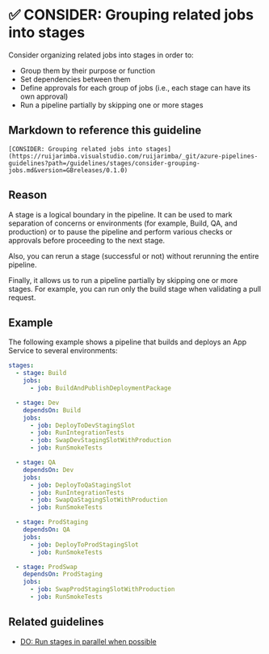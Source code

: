 # ✅ CONSIDER: Grouping related jobs into stages

Consider organizing related jobs into stages in order to:

- Group them by their purpose or function
- Set dependencies between them
- Define approvals for each group of jobs (i.e., each stage can have its own approval)
- Run a pipeline partially by skipping one or more stages

## Markdown to reference this guideline

```plaintext
[CONSIDER: Grouping related jobs into stages](https://ruijarimba.visualstudio.com/ruijarimba/_git/azure-pipelines-guidelines?path=/guidelines/stages/consider-grouping-jobs.md&version=GBreleases/0.1.0)
```

## Reason

A stage is a logical boundary in the pipeline. It can be used to mark separation
of concerns or environments (for example, Build, QA, and production) or to pause
the pipeline and perform various checks or approvals before proceeding to the
next stage.

Also, you can rerun a stage (successful or not) without rerunning the entire pipeline.

Finally, it allows us to run a pipeline partially by skipping one or more
stages. For example, you can run only the build stage when validating a pull request.

## Example

The following example shows a pipeline that builds and deploys an App Service
to several environments:

```yaml
stages:
  - stage: Build
    jobs:
      - job: BuildAndPublishDeploymentPackage

  - stage: Dev
    dependsOn: Build
    jobs:
      - job: DeployToDevStagingSlot
      - job: RunIntegrationTests
      - job: SwapDevStagingSlotWithProduction
      - job: RunSmokeTests

  - stage: QA
    dependsOn: Dev
    jobs:
      - job: DeployToQaStagingSlot
      - job: RunIntegrationTests
      - job: SwapQaStagingSlotWithProduction
      - job: RunSmokeTests

  - stage: ProdStaging
    dependsOn: QA
    jobs:
      - job: DeployToProdStagingSlot
      - job: RunSmokeTests

  - stage: ProdSwap
    dependsOn: ProdStaging
    jobs:
      - job: SwapProdStagingSlotWithProduction
      - job: RunSmokeTests
```

## Related guidelines

- [DO: Run stages in parallel when possible](/guidelines/stages/do-parallel-stages.md)
